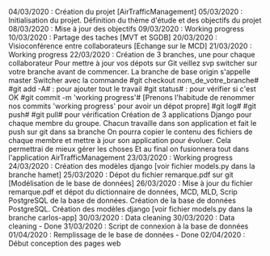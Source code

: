 04/03/2020 : Création du projet [AirTrafficManagement]
05/03/2020 : Initialisation du projet. Définition du thème d'étude et des objectifs du projet
08/03/2020 : Mise à jour des objectifs
09/03/2020 : Working progress
10/03/2020 : Partage des taches [MVT et SGDB]
20/03/2020 : Visioconférence entre collaborateurs [Echange sur le MCD]
21/03/2020 : Working progress
22/03/2020 : Création de 3 branches, une pour chaque collaborateur
Pour mettre à jour vos dépots sur Git veillez svp switcher sur votre branche avant de commencer.
La branche de base origin s'appelle master
Switcher avec la commande #git checkout nom_de_votre_branche#
#git add -A# : pour ajouter tout le travail
#git status# : pour vérifier si c'est OK
#git commit -m 'working progress'# [Prenons l'habitude de renommer nos commits 'working progress' pour avoir un dépot propre]
#git log#
#git push#
#git pull# pour vérification
Création de 3 applications Django pour chaque membre du groupe.
Chacun travaille dans son application et fait le push sur git dans sa branche
On pourra copier le contenu des fichiers de chaque membre et mettre à jour son application pour évoluer.
Cela permettrai de mieux gérer les choses
Et au final on fusionnera tout dans l'application AirTrafficManagement
23/03/2020 : Working progress
24/03/2020 : Création des modèles django [voir fichier models.py dans la branche hamet]
25/03/2020 : Dépot du fichier remarque.pdf sur git [Modélisation de le base de données]
26/03/2020 : Mise à jour du fichier remarque.pdf et dépot du dictionnaire de données, MCD, MLD, Scrip PostgreSQL de la base de données.
Création de la base de données PostgreSQL.
Création des modèles django [voir fichier models.py dans la branche carlos-app]
30/03/2020 : Data cleaning
30/03/2020 : Data cleaning - Done
31/03/2020 : Script de connexion à la base de données
01/04/2020 : Remplissage de le base de données - Done
02/04/2020 : Début conception des pages web
